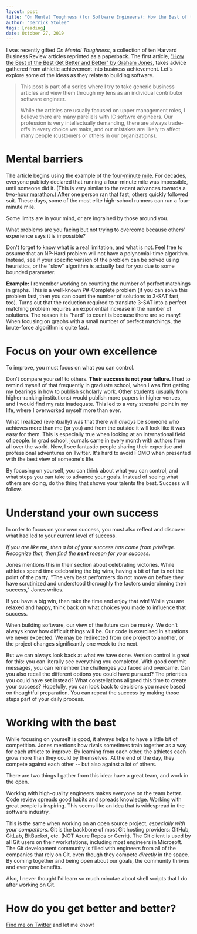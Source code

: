 ```yaml
---
layout: post
title: "On Mental Toughness (for Software Engineers): How the Best of the Best Get Better And Better"
author: "Derrick Stolee"
tags: [reading]
date: October 27, 2019
---
```


I was recently gifted _On Mental Toughness_, a collection
of ten Harvard Business Review articles reprinted as a
paperback. The first article,
["How the Best of the Best Get Better and Better" by Graham Jones](http://project12.circlespring.com/workshop1/R0806H-PDF-ENG.PDF),
takes advice
gathered from athletic achievement into business achievement.
Let's explore some of the ideas as they relate to
building software.

<!--more-->

> This post is part of a series where I try to take
> generic business articles and view them through my
> lens as an individual contributor software engineer.
>
> While the articles are usually focused on upper
> management roles, I believe there are many parellels
> with IC softwre engineers. Our profession is very
> intellectually demanding, there are always trade-offs
> in every choice we make, and our mistakes are likely
> to affect many people (customers or others in our
> organizations).

# Mental barriers

The article begins using the example of the
[four-minute mile](https://en.wikipedia.org/wiki/Four-minute_mile).
For decades, everyone publicly declared that running
a four-minute mile was impossible, until someone did it.
(This is very similar to the recent advances towards
a [two-hour marathon](https://en.wikipedia.org/wiki/Ineos_1:59_Challenge).)
After one person ran that fast, others quickly followed
suit. These days, some of the most elite high-school
runners can run a four-minute mile.

Some limits are in your mind, or are ingrained by
those around you.

What problems are you facing but not trying to overcome
because others' experience says it is impossible?

Don't forget to know what is a real limitation, and what
is not. Feel free to assume that an NP-Hard problem will
not have a polynomial-time algorithm. Instead, see if
your specific version of the problem can be solved using
heuristics, or the "slow" algorithm is actually fast for
you due to some bounded parameter.

**Example:** I remember working on counting the number
of perfect matchings in graphs. This is a well-known
P#-Complete problem (if you can solve this problem fast,
then you can count the number of solutions to 3-SAT fast,
too). Turns out that the reduction required to translate
3-SAT into a perfect matching problem requires an
exponential increase in the number of solutions. The
reason it is "hard" to count is because there are so
many! When focusing on graphs with a small number of
perfect matchings, the brute-force algorithm is quite
fast.

# Focus on your own excellence

To improve, you must focus on what you can control.

Don't compare yourself to others. **Their success is not
your failure.** I had to remind myself of that frequently
in graduate school, when I was first getting my bearings
in how to publish scholarly work. Other students (usually
from higher-ranking institutions) would publish more
papers in higher venues, and I would find my rate
inadequate. This led to a very stressful point in my
life, where I overworked myself more than ever.

What I realized (eventually) was that there will _always_
be someone who achieves more than me (or you) and from
the outside it will look like it was easy for them. This
is especially true when looking at an international field
of people. In grad school, journals came in every month
with authors from all over the world. Now, I see fantastic
people sharing their expertise and professional adventures
on Twitter. It's hard to avoid FOMO when presented with
the best view of someone's life.

By focusing on yourself, you can think about what you
can control, and what steps you can take to advance your
goals. Instead of seeing what others are doing, do the
thing that shows your talents the best. Success will
follow.

# Understand your own success

In order to focus on your own success, you must also
reflect and discover what had led to your current
level of success.

_If you are like me, then a lot of your success has
come from privilege. Recognize that, then find the
**next** reason for your success._

Jones mentions this in their section about celebrating
victories. While athletes spend time celebrating the
big wins, having a bit of fun is not the point of the
party. "The very best performers do not move on before
they have scrutinized and understood thoroughly the
factors underpinning their success," Jones writes.

If you have a big win, then take the time and enjoy
that win! While you are relaxed and happy, think back
on what choices you made to influence that success.

When building software, our view of the future can
be murky. We don't always know how difficult things
will be. Our code is exercised in situations we
never expected. We may be redirected from one
project to another, or the project changes significantly
one week to the next.

But we can always look back at what we have done.
Version control is great for this: you can literally
see everything you completed. With good commit
messages, you can remember the challenges you faced
and overcame. Can you also recall the different
options you could have pursued? The priorities you
could have set instead? What constellations aligned
this time to create your success? Hopefully, you
can look back to decisions you made based on
thoughtful preparation. You can repeat the success
by making those steps part of your daily process.

# Working with the best

While focusing on yourself is good, it always helps
to have a little bit of competition. Jones mentions
how rivals sometimes train together as a way for
each athlete to improve. By learning from each other,
the athletes each grow more than they could by
themselves. At the end of the day, they compete
against each other -- but also against a lot of others.

There are two things I gather from this idea:
have a great team, and work in the open.

Working with high-quality engineers makes everyone
on the team better. Code review spreads good habits
and spreads knowledge. Working with great people
is inspiring. This seems like an idea that is
widespread in the software industry.

This is the same when working on an open source
project, _especially with your competitors_. Git
is the backbone of most Git hosting providers:
GitHub, GitLab, BitBucket, etc. (NOT Azure Repos
or Gerrit). The Git client is used by all Git
users on their workstations, including most
engineers in Microsoft. The Git development
community is filled with engineers from all of
the companies that rely on Git, even though
they compete _directly_ in the space. By coming
together and being open about our goals, the
community thrives and everyone benefits.

Also, I never thought I'd learn so much minutae
about shell scripts that I do after working on
Git.

# How do you get better and better?

[Find me on Twitter](https://twitter.com/stolee) and
let me know!



